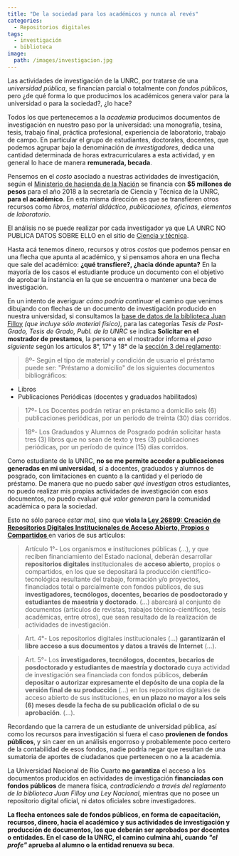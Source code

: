 ```yaml
---
title: "De la sociedad para los académicos y nunca al revés"
categories:
  - Repositorios digitales
tags:
  - investigación
  - biblioteca
image:
  path: /images/investigacion.jpg
---
```


Las actividades de investigación de la UNRC, por tratarse de una *universidad pública*, se financian parcial o totalmente con *fondos públicos*, pero ¿de qué forma lo que producimos los académicos genera valor para la universidad o para la sociedad?, ¿lo hace?

Todos los que pertenecemos a la *academia* producimos documentos de investigación en nuestro paso por la universidad: una monografía, tesina, tesis, trabajo final, práctica profesional, experiencia de laboratorio, trabajo de campo. En particular el grupo de estudiantes, doctorales, docentes, que podemos agrupar bajo la denominación de *investigadores*, dedica una cantidad determinada de horas extracurriculares a esta actividad, y en general lo hace de manera **remunerada, becada**.

Pensemos en el *costo* asociado a nuestras actividades de investigación, según el [Ministerio de hacienda de la Nación](https://www.minhacienda.gob.ar/onp/presupuestos/2018) se financia con **$5 millones de pesos** para el año 2018 a la secretaría de Ciencia y Técnica de la UNRC, **para el académico**. En esta misma dirección es que se transfieren otros recursos como *libros, material didáctico, publicaciones, oficinas, elementos de laboratorio.*

El análisis no se puede realizar por cada investigador ya que LA UNRC NO PUBLICA DATOS SOBRE ELLO en el sitio de [Ciencia y técnica](https://www.unrc.edu.ar/cyt/inst-estadisticas.html).

Hasta acá tenemos dinero, recursos y otros *costos* que podemos pensar en una flecha que apunta al académico, y si pensamos ahora en una flecha que sale del académico: **¿qué transfiere?, ¿hacia dónde apunta?** En la mayoría de los casos el estudiante produce un documento con el objetivo de aprobar la instancia en la que se encuentra o mantener una beca de investigación.

En un intento de averiguar *cómo podría continuar* el camino que venimos dibujando con flechas de un documento de investigación producido en nuestra universidad, si consultamos la [base de datos de la biblioteca Juan Filloy](http://juanfilloy.bib.unrc.edu.ar/consulta/) *(que incluye sólo material físico)*, para las categorías *Tesis de Post-Grado, Tesis de Grado, Publ. de la UNRC* se indica **Solicitar en el mostrador de prestamos**, la persona en el mostrador informa el *paso siguiente* según los artículos 8°, 17° y 18° de la [sección 3 del reglamento](http://juanfilloy.bib.unrc.edu.ar/reg_cap_3.php):

> 8º- Según el tipo de material y condición de usuario el préstamo puede ser:
"Préstamo a domicilio" de los siguientes documentos bibliográficos:
- Libros
- Publicaciones Periódicas (docentes y graduados habilitados)

> 17º- Los Docentes podrán retirar en préstamo a domicilio seis (6) publicaciones periódicas, por un período de treinta (30) días corridos.

> 18º- Los Graduados y Alumnos de Posgrado podrán solicitar hasta tres (3) libros que no sean de texto y tres (3) publicaciones periódicas, por un período de quince (15) días corridos.

Como estudiante de la UNRC, **no se me permite acceder a publicaciones generadas en mi universidad**, sí a docentes, graduados y alumnos de posgrado, con limitaciones en cuanto a la cantidad y el período de préstamo. De manera que no puedo saber *qué investigan* otros estudiantes, no puedo realizar mis propias actividades de investigación con esos documentos, no puedo evaluar *qué valor generan* para la comunidad académica o para la sociedad.

Esto no sólo parece *estar mal*, sino que **viola la [Ley 26899: Creación de Repositorios Digitales Institucionales de Acceso Abierto, Propios o Compartidos ](http://repositorios.mincyt.gob.ar/recursos.php)** en varios de sus artículos:

> Artículo 1°- Los organismos e instituciones públicas (...), y que reciben financiamiento del Estado nacional, deberán desarrollar **repositorios digitales** institucionales de **acceso abierto**, propios o compartidos, en los que se depositará la producción científico-tecnológica resultante del trabajo, formación y/o proyectos, financiados total o parcialmente con fondos públicos, de sus **investigadores, tecnólogos, docentes, becarios de posdoctorado y estudiantes de maestría y doctorado**. (...) abarcará al conjunto de documentos (artículos de revistas, trabajos técnico-científicos, tesis académicas, entre otros), que sean resultado de la realización de actividades de investigación.

> Art. 4°- Los repositorios digitales institucionales (...) **garantizarán el libre acceso a sus documentos y datos a través de Internet** (...).

> Art. 5°- Los **investigadores, tecnólogos, docentes, becarios de posdoctorado y estudiantes de maestría y doctorado** cuya actividad de investigación sea financiada con fondos públicos, **deberán depositar o autorizar expresamente el depósito de una copia de la versión final de su producción** (...) en los repositorios digitales de acceso abierto de sus instituciones, **en un plazo no mayor a los seis (6) meses desde la fecha de su publicación oficial o de su aprobación**. (...).

Recordando que la carrera de un estudiante de universidad pública, así como los recursos para investigación si fuera el caso **provienen de fondos públicos**, y sin caer en un análisis engorroso y probablemente poco certero de la contabilidad de esos fondos, nadie podría negar que resultan de una sumatoria de aportes de ciudadanos que pertenecen o no a la academia.

La Universidad Nacional de Río Cuarto **no garantiza** el acceso a los documentos producidos en actividades de investigación **financiadas con fondos públicos** de manera física, *contradiciendo a través del reglamento de la biblioteca Juan Filloy una Ley Nacional*, mientras que no posee un repositorio digital oficial, ni datos oficiales sobre investigadores.

**La flecha entonces sale de fondos públicos, en forma de capacitación, recursos, dinero, hacia el académico y sus actividades de investigación y producción de documentos, los que deberán ser aprobados por docentes o entidades. En el caso de la UNRC, el camino culmina ahí, cuando *"el profe"* aprueba al alumno o la entidad renueva su beca**.










